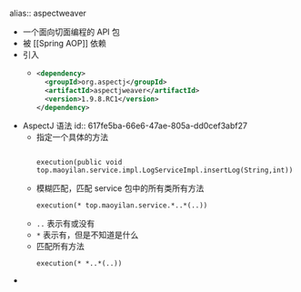 alias:: aspectweaver

- 一个面向切面编程的 API 包
- 被 [[Spring AOP]] 依赖
- 引入
	- ```xml
	  <dependency>
	    <groupId>org.aspectj</groupId>
	    <artifactId>aspectjweaver</artifactId>
	    <version>1.9.8.RC1</version>
	  </dependency>
	  ```
- AspectJ 语法
  id:: 617fe5ba-66e6-47ae-805a-dd0cef3abf27
	- 指定一个具体的方法
	  ```text
	  
	  execution(public void top.maoyilan.service.impl.LogServiceImpl.insertLog(String,int))
	  ```
	- 模糊匹配，匹配 service 包中的所有类所有方法
	  ```text
	  execution(* top.maoyilan.service.*..*(..))
	  ```
	- `..` 表示有或没有
	- `*` 表示有，但是不知道是什么
	- 匹配所有方法
	  ```text
	  execution(* *..*(..))
	  ```
-